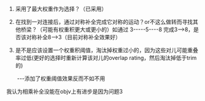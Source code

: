 #### 

1. 采用了最大权重作为选择？（已采用）

2. 在找到一对连接后，通过对称补全完成它对称的运动？or不这么做转而寻找其他桥梁？（可能有权重积更大或更小的）如通过  3-----5----8 完成3-->8，是否该对称补全8-->3（目前对称补全效果好）

3. 是不是应该设置一个权重积阈值，淘汰掉权重过小的，因为这些对儿可能重叠率过低(更好的选择时重新计算该对儿的overlap rating，然后淘汰掉低于trim的)

   ​	---添加了权重阈值效果反而不如不用

我认为相乘补全没能在objv上有进步是因为问题3

